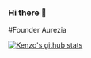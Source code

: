 ### Hi there 👋
#Founder Aurezia

[![Kenzo's github stats](https://github-readme-stats.vercel.app/api?username=cundyis)](https://github.com/anuraghazra/github-readme-stats)
